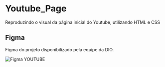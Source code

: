 # Youtube_Page
Reproduzindo o visual da página inicial do Youtube, utilizando HTML e CSS


## Figma
<p>Figma do projeto disponibilizado pela equipe da DIO.</p>

![Figma YOUTUBE](https://github.com/KayqueSekishiki/Youtube_Page/assets/104032451/4222a5dd-9588-4a63-b091-7525cd28bf2a)

